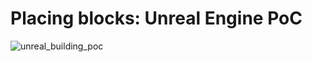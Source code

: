 
# Placing blocks: Unreal Engine PoC

![unreal_building_poc](https://github.com/avemike/unreal-building-poc/assets/25803588/add19f14-3888-445a-bb4b-5d824907dfe0)

